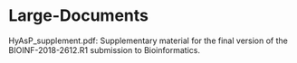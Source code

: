 # Large-Documents

HyAsP_supplement.pdf: Supplementary material for the final version of the BIOINF-2018-2612.R1 submission to Bioinformatics.

